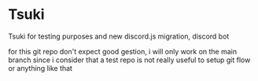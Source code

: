# Tsuki
Tsuki for testing purposes and new discord.js migration, discord bot

for this git repo don't expect good gestion, i will only work on the main branch since i consider that a test repo is not really useful to setup git flow or anything like that


